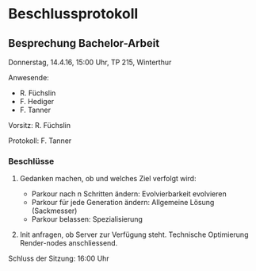 # Beschlussprotokoll

## Besprechung Bachelor-Arbeit

Donnerstag, 14.4.16, 15:00 Uhr, TP 215, Winterthur

Anwesende:

*   R. Füchslin
*   F. Hediger
*   F. Tanner

Vorsitz: R. Füchslin

Protokoll: F. Tanner

### Beschlüsse

1.  Gedanken machen, ob und welches Ziel verfolgt wird:

    *   Parkour nach n Schritten ändern: Evolvierbarkeit evolvieren
    *   Parkour für jede Generation ändern: Allgemeine Lösung (Sackmesser)
    *   Parkour belassen: Spezialisierung

2.  Init anfragen, ob Server zur Verfügung steht.
    Technische Optimierung Render-nodes anschliessend.

Schluss der Sitzung: 16:00 Uhr
